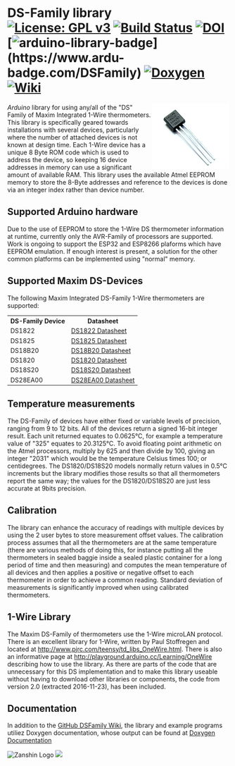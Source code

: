 # DS-Family library<br>[![License: GPL v3](https://zanduino.github.io/Badges/GPLv3-blue.svg)](https://www.gnu.org/licenses/gpl-3.0) [![Build Status](https://travis-ci.org/SV-Zanshin/DSFamily.svg?branch=master)](https://travis-ci.org/SV-Zanshin/DSFamily) [![DOI](https://www.zenodo.org/badge/75320780.svg)](https://www.zenodo.org/badge/latestdoi/75320780) [![arduino-library-badge](https://www.ardu-badge.com/badge/DSFamily.svg?)](https://www.ardu-badge.com/DSFamily)  [![Doxygen](https://github.com/SV-Zanshin/BME680/blob/master/Images/Doxygen-complete.svg)](https://sv-zanshin.github.io/DSFamily/html/index.html) [![Wiki](https://github.com/SV-Zanshin/BME680/blob/master/Images/Documentation-wiki.svg)](https://github.com/SV-Zanshin/DSFamily/wiki)
<img src="https://github.com/SV-Zanshin/DSFamily/blob/master/Images/DS18B20.jpg" width="175" align="right"/> *Arduino* library for using any/all of the "DS" Family of Maxim Integrated 1-Wire thermometers.  This library is specifically geared towards installations with several devices, particularly where the number of
attached devices is not known at design time. Each 1-Wire device has a unique 8 Byte ROM code which is used to address the device, so keeping 16 device addresses in memory can use a significant amount of available
RAM. This library uses the available Atmel EEPROM memory to store the 8-Byte addresses and reference to the devices is done via an integer index rather than device number.

## Supported Arduino hardware
Due to the use of EEPROM to store the 1-Wire DS thermometer information at runtime, currently only the AVR-Family of processors are supported. Work is ongoing to support the ESP32 and ESP8266 plaforms which have EEPROM emulation. If enough interest is present, a solution for the other common platforms can be implemented using "normal" memory.

## Supported Maxim DS-Devices
The following Maxim Integrated DS-Family 1-Wire thermometers are supported:

<table>
 <th>DS-Family Device</th>
 <th>Datasheet</th>
 <tr>
  <td>DS1822</td>
  <td><a href="https://datasheets.maximintegrated.com/en/ds/DS1822.pdf">DS1822 Datasheet</a></td>
 </tr>
 <tr>
  <td>DS1825</td>
  <td><a href="https://datasheets.maximintegrated.com/en/ds/DS1825.pdf">DS1825 Datasheet</a></td>
 </tr>
 <tr>
  <td>DS18B20</td>
  <td><a href="http://datasheets.maximintegrated.com/en/ds/DS18B20.pdf">DS18B20 Datasheet</a></td>
 </tr>
 <tr>
  <td>DS1820</td>
  <td><a href="https://datasheets.maximintegrated.com/en/ds/DS18S20.pdf">DS1820 Datasheet</a></td>
 </tr>
 <tr>
  <td>DS18S20</td>
  <td><a href="https://datasheets.maximintegrated.com/en/ds/DS18S20.pdf">DS18S20 Datasheet</a></td>
 </tr>
 <tr>
  <td>DS28EA00</td>
  <td><a href="https://datasheets.maximintegrated.com/en/ds/DS28EA00.pdf">DS28EA00 Datasheet</a></td>
 </tr>
</table>

## Temperature measurements
The DS-Family of devices have either fixed or variable levels of precision, ranging from 9 to 12 bits. All of the devices return a signed 16-bit integer result. Each unit returned equates to 0.0625°C, for example a temperature value of "325" equates to 20.3125°C. To avoid floating point arithmetic on the Atmel processors, multiply by 625 and then divide by 100, giving an integer "2031" which would be the temperature Celsius times 100; or centidegrees.  The DS1820/DS18S20 models normally return values in 0.5°C increments but the library modifies those results so that all thermometers report the same way; the values for the DS1820/DS18S20 are just less accurate at 9bits precision.

## Calibration
The library can enhance the accuracy of readings with multiple devices by using the 2 user bytes to store measurement offset values. The calibration process assumes that all the thermometers are at the same temperature (there are various methods of doing this, for instance putting all the thermometers in sealed baggie inside a sealed plastic container for a long period of time and then measuring) and computes the mean temperature of all devices and then applies a positive or negative offset to each thermometer in order to achieve a common reading. Standard deviation of measurements is significantly improved when using calibrated thermometers.

## 1-Wire Library
The Maxim DS-Family of thermometers use the 1-Wire microLAN protocol. There is an excellent library for 1-Wire, written by Paul Stoffregen and located at http://www.pjrc.com/teensy/td_libs_OneWire.html. 
There is also an informative page at http://playground.arduino.cc/Learning/OneWire describing how to use the library. As there are parts of the code that are unnecessary for this DS implementation and 
to make this library useable without having to download other libraries or components, the code from version 2.0 (extracted 2016-11-23), has been included.

## Documentation
In addition to the [GitHub DSFamily Wiki](https://github.com/SV-Zanshin/DSFamily/wiki), the library and example programs utiliez Doxygen documentation, whose output can be found at [Doxygen Documentation](https://sv-zanshin.github.io/DSFamily/html/index.html)  

![Zanshin Logo](https://www.sv-zanshin.com/r/images/site/gif/zanshinkanjitiny.gif) <img src="https://www.sv-zanshin.com/r/images/site/gif/zanshintext.gif" width="75"/>
